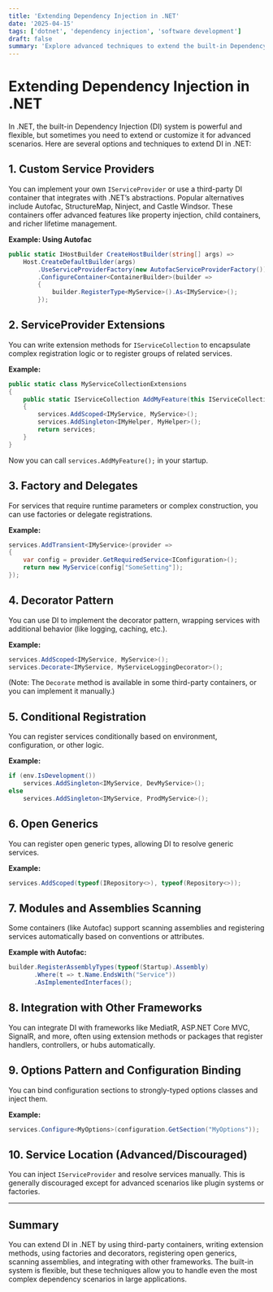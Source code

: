 ```yaml
---
title: 'Extending Dependency Injection in .NET'
date: '2025-04-15'
tags: ['dotnet', 'dependency injection', 'software development']
draft: false
summary: 'Explore advanced techniques to extend the built-in Dependency Injection system in .NET, including custom service providers, decorator patterns, conditional registration, and more to handle complex dependency scenarios in large applications.'
---
```


# Extending Dependency Injection in .NET

In .NET, the built-in Dependency Injection (DI) system is powerful and flexible, but sometimes you need to extend or customize it for advanced scenarios. Here are several options and techniques to extend DI in .NET:

## 1. Custom Service Providers

You can implement your own `IServiceProvider` or use a third-party DI container that integrates with .NET’s abstractions. Popular alternatives include Autofac, StructureMap, Ninject, and Castle Windsor. These containers offer advanced features like property injection, child containers, and richer lifetime management.

**Example: Using Autofac**

```csharp
public static IHostBuilder CreateHostBuilder(string[] args) =>
    Host.CreateDefaultBuilder(args)
        .UseServiceProviderFactory(new AutofacServiceProviderFactory())
        .ConfigureContainer<ContainerBuilder>(builder =>
        {
            builder.RegisterType<MyService>().As<IMyService>();
        });
```

## 2. ServiceProvider Extensions

You can write extension methods for `IServiceCollection` to encapsulate complex registration logic or to register groups of related services.

**Example:**

```csharp
public static class MyServiceCollectionExtensions
{
    public static IServiceCollection AddMyFeature(this IServiceCollection services)
    {
        services.AddScoped<IMyService, MyService>();
        services.AddSingleton<IMyHelper, MyHelper>();
        return services;
    }
}
```

Now you can call `services.AddMyFeature();` in your startup.

## 3. Factory and Delegates

For services that require runtime parameters or complex construction, you can use factories or delegate registrations.

**Example:**

```csharp
services.AddTransient<IMyService>(provider =>
{
    var config = provider.GetRequiredService<IConfiguration>();
    return new MyService(config["SomeSetting"]);
});
```

## 4. Decorator Pattern

You can use DI to implement the decorator pattern, wrapping services with additional behavior (like logging, caching, etc.).

**Example:**

```csharp
services.AddScoped<IMyService, MyService>();
services.Decorate<IMyService, MyServiceLoggingDecorator>();
```

(Note: The `Decorate` method is available in some third-party containers, or you can implement it manually.)

## 5. Conditional Registration

You can register services conditionally based on environment, configuration, or other logic.

**Example:**

```csharp
if (env.IsDevelopment())
    services.AddSingleton<IMyService, DevMyService>();
else
    services.AddSingleton<IMyService, ProdMyService>();
```

## 6. Open Generics

You can register open generic types, allowing DI to resolve generic services.

**Example:**

```csharp
services.AddScoped(typeof(IRepository<>), typeof(Repository<>));
```

## 7. Modules and Assemblies Scanning

Some containers (like Autofac) support scanning assemblies and registering services automatically based on conventions or attributes.

**Example with Autofac:**

```csharp
builder.RegisterAssemblyTypes(typeof(Startup).Assembly)
       .Where(t => t.Name.EndsWith("Service"))
       .AsImplementedInterfaces();
```

## 8. Integration with Other Frameworks

You can integrate DI with frameworks like MediatR, ASP.NET Core MVC, SignalR, and more, often using extension methods or packages that register handlers, controllers, or hubs automatically.

## 9. Options Pattern and Configuration Binding

You can bind configuration sections to strongly-typed options classes and inject them.

**Example:**

```csharp
services.Configure<MyOptions>(configuration.GetSection("MyOptions"));
```

## 10. Service Location (Advanced/Discouraged)

You can inject `IServiceProvider` and resolve services manually. This is generally discouraged except for advanced scenarios like plugin systems or factories.

---

## Summary

You can extend DI in .NET by using third-party containers, writing extension methods, using factories and decorators, registering open generics, scanning assemblies, and integrating with other frameworks. The built-in system is flexible, but these techniques allow you to handle even the most complex dependency scenarios in large applications.

